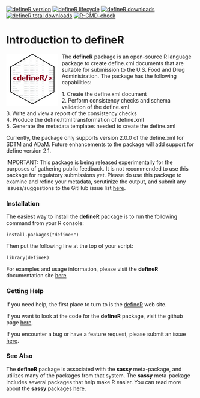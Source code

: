 <!-- badges: start -->

[![defineR version](https://www.r-pkg.org/badges/version/defineR)](https://cran.r-project.org/package=defineR)
[![defineR lifecycle](https://img.shields.io/badge/lifecycle-experimental-red.svg)](https://cran.r-project.org/package=defineR)
[![defineR downloads](https://cranlogs.r-pkg.org/badges/defineR)](https://cran.r-project.org/package=defineR)
[![defineR total downloads](https://cranlogs.r-pkg.org/badges/grand-total/defineR)](https://cran.r-project.org/package=defineR)
[![R-CMD-check](https://github.com/dbosak01/defineR/actions/workflows/R-CMD-check.yaml/badge.svg)](https://github.com/dbosak01/defineR/actions/workflows/R-CMD-check.yaml)
<!-- badges: end -->

# Introduction to **defineR**
<img src="man/images/defineRe.png" align="left" height="138" style="margin-right:10px;height:138px"/>

The **defineR** package is an open-source R language package to 
create define.xml documents that are suitable for submission 
to the U.S. Food and Drug Administration.  The package has the following
capabilities:

<tab>1. Create the define.xml document  
<tab>2. Perform consistency checks and schema validation of the define.xml  
<tab>3. Write and view a report of the consistency checks  
<tab>4. Produce the define.html transformation of define.xml  
<tab>5. Generate the metadata templates needed to create the define.xml  

Currently, the package only supports version 2.0.0 of the define.xml for
SDTM and ADaM. 
Future enhancements to the package will add support for define version 2.1.

IMPORTANT: This package is being released experimentally for the purposes
of gathering public feedback.  It is not recommended to use this package
for regulatory submissions yet. Please do use this package to examine and refine
your metadata, scrutinize the output, 
and submit any issues/suggestions to the GitHub issue list 
[here](https://github.com/dbosak01/defineR/issues).

### Installation

The easiest way to install the **defineR** package is to run the following 
command from your R console:

    install.packages("defineR")


Then put the following line at the top of your script:

    library(defineR)
    
For examples and usage 
information, please visit the **defineR** documentation site 
[here](https://defineR.r-sassy.org/articles/defineR.html)

### Getting Help

If you need help, the first place 
to turn to is the [defineR](https://defineR.r-sassy.org) web site.  

If you want to look at the code for the **defineR** package, visit the
github page [here](https://github.com/dbosak01/defineR).

If you encounter a bug or have a feature request, please submit an issue 
[here](https://github.com/dbosak01/defineR/issues).


### See Also

The **defineR** package is associated with the **sassy** meta-package, 
and utilizes many of the packages from that system.
The **sassy** meta-package includes several packages that help make R
easier.  You can read more about the **sassy** packages
[here](https://sassy.r-sassy.org).
